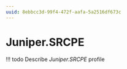 ```yaml
---
uuid: 8ebbcc3d-99f4-472f-aafa-5a2516df673c
---
```



# Juniper.SRCPE


<!-- prettier-ignore -->
!!! todo
    Describe *Juniper.SRCPE* profile

